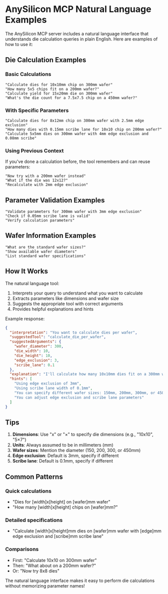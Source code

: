 # AnySilicon MCP Natural Language Examples

The AnySilicon MCP server includes a natural language interface that understands die calculation queries in plain English. Here are examples of how to use it:

## Die Calculation Examples

### Basic Calculations
```
"Calculate dies for 10x10mm chip on 300mm wafer"
"How many 5x5 chips fit on a 200mm wafer?"
"Calculate yield for 15x20mm die on 300mm wafer"
"What's the die count for a 7.5x7.5 chip on a 450mm wafer?"
```

### With Specific Parameters
```
"Calculate dies for 8x12mm chip on 300mm wafer with 2.5mm edge exclusion"
"How many dies with 0.15mm scribe lane for 10x10 chip on 200mm wafer?"
"Calculate 5x5mm dies on 300mm wafer with 4mm edge exclusion and 0.08mm scribe"
```

### Using Previous Context
If you've done a calculation before, the tool remembers and can reuse parameters:
```
"Now try with a 200mm wafer instead"
"What if the die was 12x12?"
"Recalculate with 2mm edge exclusion"
```

## Parameter Validation Examples

```
"Validate parameters for 300mm wafer with 3mm edge exclusion"
"Check if 0.05mm scribe lane is valid"
"Verify calculation parameters"
```

## Wafer Information Examples

```
"What are the standard wafer sizes?"
"Show available wafer diameters"
"List standard wafer specifications"
```

## How It Works

The natural language tool:
1. Interprets your query to understand what you want to calculate
2. Extracts parameters like dimensions and wafer size
3. Suggests the appropriate tool with correct arguments
4. Provides helpful explanations and hints

Example response:
```json
{
  "interpretation": "You want to calculate dies per wafer",
  "suggestedTool": "calculate_die_per_wafer",
  "suggestedArguments": {
    "wafer_diameter": 300,
    "die_width": 10,
    "die_height": 10,
    "edge_exclusion": 3,
    "scribe_lane": 0.1
  },
  "explanation": "I'll calculate how many 10x10mm dies fit on a 300mm wafer",
  "hints": [
    "Using edge exclusion of 3mm",
    "Using scribe lane width of 0.1mm",
    "You can specify different wafer sizes: 150mm, 200mm, 300mm, or 450mm",
    "You can adjust edge exclusion and scribe lane parameters"
  ]
}
```

## Tips

1. **Dimensions**: Use "x" or "×" to specify die dimensions (e.g., "10x10", "5×7")
2. **Units**: Always assumed to be in millimeters (mm)
3. **Wafer sizes**: Mention the diameter (150, 200, 300, or 450mm)
4. **Edge exclusion**: Default is 3mm, specify if different
5. **Scribe lane**: Default is 0.1mm, specify if different

## Common Patterns

### Quick calculations
- "Dies for [width]x[height] on [wafer]mm wafer"
- "How many [width]x[height] chips on [wafer]mm?"

### Detailed specifications
- "Calculate [width]x[height]mm dies on [wafer]mm wafer with [edge]mm edge exclusion and [scribe]mm scribe lane"

### Comparisons
- First: "Calculate 10x10 on 300mm wafer"
- Then: "What about on a 200mm wafer?"
- Or: "Now try 8x8 dies"

The natural language interface makes it easy to perform die calculations without memorizing parameter names!